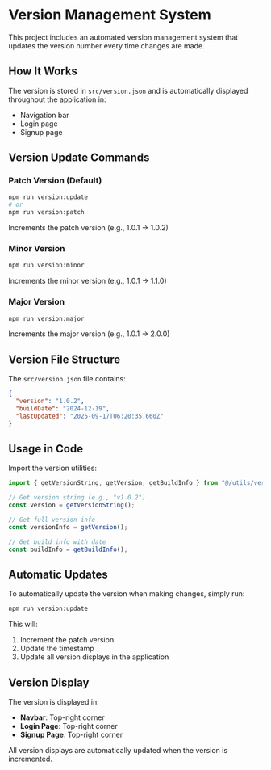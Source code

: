 # Version Management System

This project includes an automated version management system that updates the version number every time changes are made.

## How It Works

The version is stored in `src/version.json` and is automatically displayed throughout the application in:

- Navigation bar
- Login page
- Signup page

## Version Update Commands

### Patch Version (Default)

```bash
npm run version:update
# or
npm run version:patch
```

Increments the patch version (e.g., 1.0.1 → 1.0.2)

### Minor Version

```bash
npm run version:minor
```

Increments the minor version (e.g., 1.0.1 → 1.1.0)

### Major Version

```bash
npm run version:major
```

Increments the major version (e.g., 1.0.1 → 2.0.0)

## Version File Structure

The `src/version.json` file contains:

```json
{
  "version": "1.0.2",
  "buildDate": "2024-12-19",
  "lastUpdated": "2025-09-17T06:20:35.660Z"
}
```

## Usage in Code

Import the version utilities:

```typescript
import { getVersionString, getVersion, getBuildInfo } from "@/utils/version";

// Get version string (e.g., "v1.0.2")
const version = getVersionString();

// Get full version info
const versionInfo = getVersion();

// Get build info with date
const buildInfo = getBuildInfo();
```

## Automatic Updates

To automatically update the version when making changes, simply run:

```bash
npm run version:update
```

This will:

1. Increment the patch version
2. Update the timestamp
3. Update all version displays in the application

## Version Display

The version is displayed in:

- **Navbar**: Top-right corner
- **Login Page**: Top-right corner
- **Signup Page**: Top-right corner

All version displays are automatically updated when the version is incremented.
